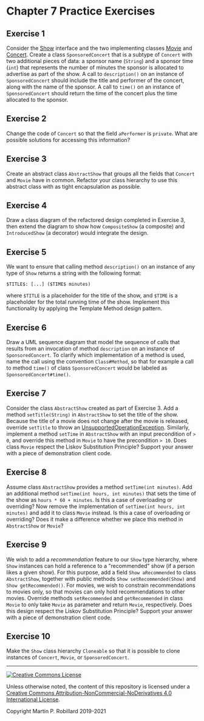 # Chapter 7 Practice Exercises

## Exercise 1

Consider the [Show](../solutions-code/chapter7/Show.java) interface and the two implementing classes [Movie](../solutions-code/chapter7/Movie.java) and [Concert](../solutions-code/chapter7/Concert.java). Create a class `SponsoredConcert` that is a subtype of `Concert` with two additional pieces of data: a sponsor name (`String`) and a sponsor time (`int`) that represents the number of minutes the sponsor is allocated to advertise as part of the show. A call to `description()` on an instance of `SponsoredConcert` should include the title and performer of the concert, along with the name of the sponsor. A call to `time()` on an instance of `SponsoredConcert` should return the time of the concert plus the time allocated to the sponsor. 

## Exercise 2

Change the code of `Concert` so that the field `aPerformer` is `private`. What are possible solutions for accessing this information?

## Exercise 3

Create an abstract class `AbstractShow` that groups all the fields that `Concert` and `Movie` have in common. Refactor your class hierarchy to use this abstract class with as tight encapsulation as possible.

## Exercise 4

Draw a class diagram of the refactored design completed in Exercise 3, then extend the diagram to show how `CompositeShow` (a composite) and `IntroducedShow` (a decorator) would integrate the design.

## Exercise 5

We want to ensure that calling method `description()` on an instance of any type of `Show` returns a string with the following format:

```
$TITLE$: [...] ($TIME$ minutes)
```

where `$TITLE` is a placeholder for the title of the show, and `$TIME` is a placeholder for the total running time of the show. Implement this functionality by applying the Template Method design pattern.

## Exercise 6

Draw a UML sequence diagram that model the sequence of calls that results from an invocation of method `description` on an instance of `SponsoredConcert`. To clarify which implementation of a method is used, name the call using the convention `Class#Method`, so that for example a call to method `time()` of class `SponsoredConcert` would be labeled as `SponsoredConcert#time()`.

## Exercise 7

Consider the class `AbstractShow` created as part of Exercise 3. Add a method `setTitle(String)` in `AbstractShow` to set the title of the show. Because the title of a movie does not change after the movie is released, override `setTitle` to throw an [UnsupportedOperationException](https://docs.oracle.com/javase/8/docs/api/java/lang/UnsupportedOperationException.html). Similarly, implement a method `setTime` in `AbstractShow` with an input precondition of `> 0`, and override this method in `Movie` to have the precondition `> 10`. Does class `Movie` respect the Liskov Substitution Principle? Support your answer with a piece of demonstration client code.

## Exercise 8

Assume class `AbstractShow` provides a method `setTime(int minutes)`. Add an additional method `setTime(int hours, int minutes)` that sets the time of the show as `hours * 60 + minutes`. Is this a case of overloading or overriding? Now remove the implementation of `setTime(int hours, int minutes)` and add it to class `Movie` instead. Is this a case of overloading or overriding? Does it make a difference whether we place this method in `AbstractShow` or `Movie`?

## Exercise 9

We wish to add a *recommendation* feature to our `Show` type hierarchy, where `Show` instances can hold a reference to a "recommended" show (if a person likes a given show). For this purpose, add a field `Show aRecommended` to class `AbstractShow`, together with public methods `Show setRecommended(Show)` and `Show getRecommended()`. For movies, we wish to constrain recommendations to movies only, so that movies can only hold recommendations to other movies. Override methods `setRecommended` and `getRecommended` in class `Movie` to only take `Movie` as parameter and return `Movie`, respectively. Does this design respect the Liskov Substitution Principle? Support your answer with a piece of demonstration client code.

## Exercise 10

Make the `Show` class hierarchy `Cloneable` so that it is possible to clone instances of `Concert`, `Movie`, or `SponsoredConcert`.

---
<a rel="license" href="http://creativecommons.org/licenses/by-nc-nd/4.0/"><img alt="Creative Commons License" style="border-width:0" src="https://i.creativecommons.org/l/by-nc-nd/4.0/88x31.png" /></a>

Unless otherwise noted, the content of this repository is licensed under a <a rel="license" href="http://creativecommons.org/licenses/by-nc-nd/4.0/">Creative Commons Attribution-NonCommercial-NoDerivatives 4.0 International License</a>. 

Copyright Martin P. Robillard 2019-2021
